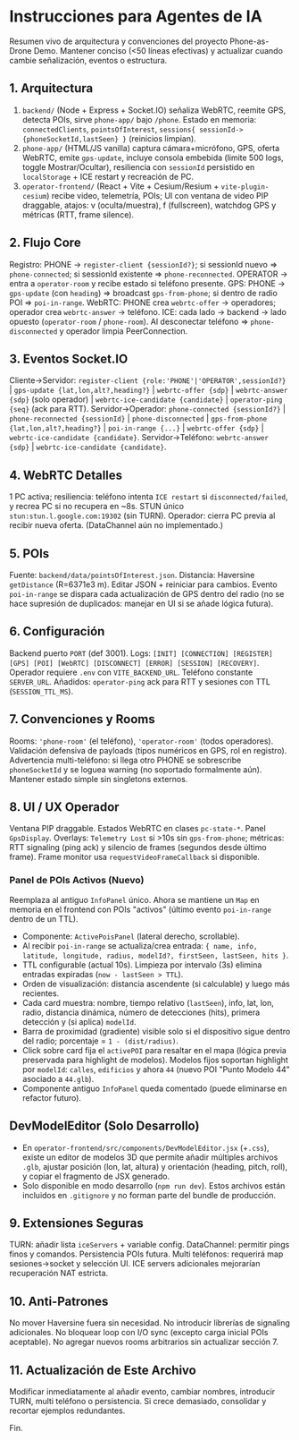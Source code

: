# Instrucciones para Agentes de IA
Resumen vivo de arquitectura y convenciones del proyecto Phone-as-Drone Demo. Mantener conciso (<50 líneas efectivas) y actualizar cuando cambie señalización, eventos o estructura.

## 1. Arquitectura
1) `backend/` (Node + Express + Socket.IO) señaliza WebRTC, reemite GPS, detecta POIs, sirve `phone-app/` bajo `/phone`. Estado en memoria: `connectedClients`, `pointsOfInterest`, `sessions{ sessionId->{phoneSocketId,lastSeen} }` (reinicios limpian).
2) `phone-app/` (HTML/JS vanilla) captura cámara+micrófono, GPS, oferta WebRTC, emite `gps-update`, incluye consola embebida (limite 500 logs, toggle Mostrar/Ocultar), resiliencia con `sessionId` persistido en `localStorage` + ICE restart y recreación de PC.
3) `operator-frontend/` (React + Vite + Cesium/Resium + `vite-plugin-cesium`) recibe video, telemetría, POIs; UI con ventana de video PIP draggable, atajos: v (oculta/muestra), f (fullscreen), watchdog GPS y métricas (RTT, frame silence).

## 2. Flujo Core
Registro: PHONE -> `register-client {sessionId?}`; si sessionId nuevo => `phone-connected`; si sessionId existente => `phone-reconnected`. OPERATOR -> entra a `operator-room` y recibe estado si teléfono presente.
GPS: PHONE -> `gps-update` (con `heading`) => broadcast `gps-from-phone`; si dentro de radio POI => `poi-in-range`.
WebRTC: PHONE crea `webrtc-offer` -> operadores; operador crea `webrtc-answer` -> teléfono. ICE: cada lado -> backend -> lado opuesto (`operator-room` / `phone-room`). Al desconectar teléfono => `phone-disconnected` y operador limpia PeerConnection.

## 3. Eventos Socket.IO
Cliente→Servidor: `register-client {role:'PHONE'|'OPERATOR',sessionId?}` | `gps-update {lat,lon,alt?,heading?}` | `webrtc-offer {sdp}` | `webrtc-answer {sdp}` (solo operador) | `webrtc-ice-candidate {candidate}` | `operator-ping {seq}` (ack para RTT).
Servidor→Operador: `phone-connected {sessionId?}` | `phone-reconnected {sessionId}` | `phone-disconnected` | `gps-from-phone {lat,lon,alt?,heading?}` | `poi-in-range {...}` | `webrtc-offer {sdp}` | `webrtc-ice-candidate {candidate}`.
Servidor→Teléfono: `webrtc-answer {sdp}` | `webrtc-ice-candidate {candidate}`.

## 4. WebRTC Detalles
1 PC activa; resiliencia: teléfono intenta `ICE restart` si `disconnected/failed`, y recrea PC si no recupera en ~8s. STUN único `stun:stun.l.google.com:19302` (sin TURN). Operador: cierra PC previa al recibir nueva oferta. (DataChannel aún no implementado.)

## 5. POIs
Fuente: `backend/data/pointsOfInterest.json`. Distancia: Haversine `getDistance` (R=6371e3 m). Editar JSON + reiniciar para cambios. Evento `poi-in-range` se dispara cada actualización de GPS dentro del radio (no se hace supresión de duplicados: manejar en UI si se añade lógica futura).

## 6. Configuración
Backend puerto `PORT` (def 3001). Logs: `[INIT] [CONNECTION] [REGISTER] [GPS] [POI] [WebRTC] [DISCONNECT] [ERROR] [SESSION] [RECOVERY]`. Operador requiere `.env` con `VITE_BACKEND_URL`. Teléfono constante `SERVER_URL`. Añadidos: `operator-ping` ack para RTT y sesiones con TTL (`SESSION_TTL_MS`).

## 7. Convenciones y Rooms
Rooms: `'phone-room'` (el teléfono), `'operator-room'` (todos operadores). Validación defensiva de payloads (tipos numéricos en GPS, rol en registro). Advertencia multi-teléfono: si llega otro PHONE se sobrescribe `phoneSocketId` y se loguea warning (no soportado formalmente aún). Mantener estado simple sin singletons externos.

## 8. UI / UX Operador
Ventana PIP draggable. Estados WebRTC en clases `pc-state-*`. Panel `GpsDisplay`. Overlays: `Telemetry Lost` si >10s sin `gps-from-phone`; métricas: RTT signaling (ping ack) y silencio de frames (segundos desde último frame). Frame monitor usa `requestVideoFrameCallback` si disponible.

### Panel de POIs Activos (Nuevo)
Reemplaza al antiguo `InfoPanel` único. Ahora se mantiene un `Map` en memoria en el frontend con POIs "activos" (último evento `poi-in-range` dentro de un TTL).

- Componente: `ActivePoisPanel` (lateral derecho, scrollable).
- Al recibir `poi-in-range` se actualiza/crea entrada: `{ name, info, latitude, longitude, radius, modelId?, firstSeen, lastSeen, hits }`.
- TTL configurable (actual 10s). Limpieza por intervalo (3s) elimina entradas expiradas (`now - lastSeen > TTL`).
- Orden de visualización: distancia ascendente (si calculable) y luego más recientes.
- Cada card muestra: nombre, tiempo relativo (`lastSeen`), info, lat, lon, radio, distancia dinámica, número de detecciones (hits), primera detección y (si aplica) `modelId`.
- Barra de proximidad (gradiente) visible solo si el dispositivo sigue dentro del radio; porcentaje = `1 - (dist/radius)`.
- Click sobre card fija el `activePOI` para resaltar en el mapa (lógica previa preservada para highlight de modelos). Modelos fijos soportan highlight por `modelId`: `calles`, `edificios` y ahora `44` (nuevo POI "Punto Modelo 44" asociado a `44.glb`).
- Componente antiguo `InfoPanel` queda comentado (puede eliminarse en refactor futuro).

## DevModelEditor (Solo Desarrollo)
- En `operator-frontend/src/components/DevModelEditor.jsx` (+`.css`), existe un editor de modelos 3D que permite añadir múltiples archivos `.glb`, ajustar posición (lon, lat, altura) y orientación (heading, pitch, roll), y copiar el fragmento de JSX generado.
- Solo disponible en modo desarrollo (`npm run dev`). Estos archivos están incluidos en `.gitignore` y no forman parte del bundle de producción.

## 9. Extensiones Seguras
TURN: añadir lista `iceServers` + variable config. DataChannel: permitir pings finos y comandos. Persistencia POIs futura. Multi teléfonos: requerirá map sesiones→socket y selección UI. ICE servers adicionales mejorarían recuperación NAT estricta.

## 10. Anti-Patrones
No mover Haversine fuera sin necesidad. No introducir librerías de signaling adicionales. No bloquear loop con I/O sync (excepto carga inicial POIs aceptable). No agregar nuevos rooms arbitrarios sin actualizar sección 7.

## 11. Actualización de Este Archivo
Modificar inmediatamente al añadir evento, cambiar nombres, introducir TURN, multi teléfono o persistencia. Si crece demasiado, consolidar y recortar ejemplos redundantes.

Fin.
